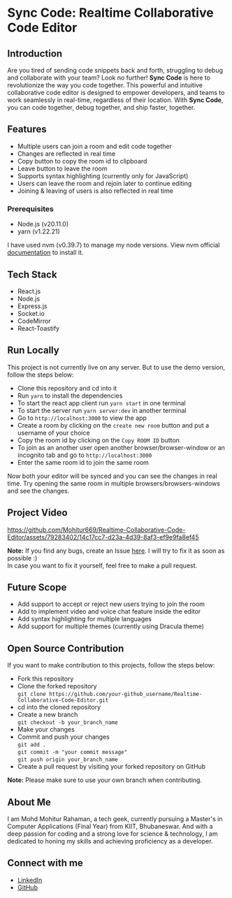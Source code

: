 # Sync Code: Realtime Collaborative Code Editor

## Introduction
Are you tired of sending code snippets back and forth, struggling to debug and collaborate with your team? Look no further! **Sync Code** is here to revolutionize the way you code together. This powerful and intuitive collaborative code editor is designed to empower developers, and teams to work seamlessly in real-time, regardless of their location. With **Sync Code**, you can code together, debug together, and ship faster, together.

## Features
- Multiple users can join a room and edit code together
- Changes are reflected in real time
- Copy button to copy the room id to clipboard
- Leave button to leave the room
- Supports syntax highlighting (currently only for JavaScript)
- Users can leave the room and rejoin later to continue editing
- Joining & leaving of users is also reflected in real time

### Prerequisites
- Node.js (v20.11.0)
- yarn (v1.22.21)

I have used nvm (v0.39.7) to manage my node versions. View nvm official [documentation](https://github.com/nvm-sh/nvm) to install it.

## Tech Stack
- React.js
- Node.js
- Express.js
- Socket.io
- CodeMirror
- React-Toastify

## Run Locally
This project is not currently live on any server. But to use the demo version, follow the steps below:
- Clone this repository and cd into it
- Run `yarn` to install the dependencies
- To start the react app client run `yarn start` in one terminal
- To start the server run `yarn server:dev` in another terminal
- Go to `http://localhost:3000` to view the app
- Create a room by clicking on the `create new room` button and put a username of your choice
- Copy the room id by clicking on the `Copy ROOM ID` button
- To join as an another user open another browser/browser-window or an incognito tab and go to `http://localhost:3000`
- Enter the same room id to join the same room

Now both your editor will be synced and you can see the changes in real time. Try opening the same room in multiple browsers/browsers-windows and see the changes.

## Project Video
https://github.com/Mohitur669/Realtime-Collaborative-Code-Editor/assets/79283402/14c17cc7-d23a-4d39-8af3-ef9e9fa8ef45

**Note:** If you find any bugs, create an Issue [here](https://github.com/Mohitur669/Realtime-Collaborative-Code-Editor/issues). I will try to fix it as soon as possible :) <br>
In case you want to fix it yourself, feel free to make a pull request.

## Future Scope
- Add support to accept or reject new users trying to join the room
- Add to implement video and voice chat feature inside the editor
- Add syntax highlighting for multiple languages
- Add support for multiple themes (currently using Dracula theme)

## Open Source Contribution
If you want to make contribution to this projects, follow the steps below:
- Fork this repository
- Clone the forked repository <br>
`git clone https://github.com/your-github_username/Realtime-Collaborative-Code-Editor.git`
- cd into the cloned repository
- Create a new branch <br>
`git checkout -b your_branch_name`
- Make your changes
- Commit and push your changes <br>
`git add .` <br>
`git commit -m "your commit message"` <br>
`git push origin your_branch_name`
- Create a pull request by visiting your forked repository on GitHub

**Note:** Please make sure to use your own branch when contributing.

## About Me
I am Mohd Mohitur Rahaman, a tech geek, currently pursuing a Master's in Computer Applications (Final Year) from KIIT, Bhubaneswar. And with a deep passion for coding and a strong love for science & technology, I am dedicated to honing my skills and achieving proficiency as a developer.

## Connect with me
- [LinkedIn](https://www.linkedin.com/in/mohitur02/)
- [GitHub](https://www.github.com/Mohitur669/)